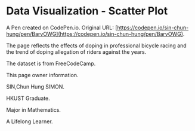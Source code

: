 # Data Visualization - Scatter Plot

A Pen created on CodePen.io. Original URL: [https://codepen.io/sin-chun-hung/pen/BarvOWG](https://codepen.io/sin-chun-hung/pen/BarvOWG).

The page reflects the effects of doping in professional bicycle racing and the trend of doping allegation of riders against the years. 

The dataset is from FreeCodeCamp. 

This page owner information.

SIN,Chun Hung SIMON. 

HKUST Graduate. 

Major in Mathematics.

A Lifelong Learner.
